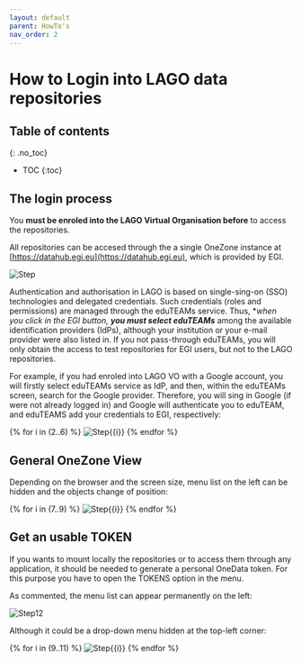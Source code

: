 ```yaml
---
layout: default
parent: HowTo's
nav_order: 2
---
```


# How to Login into LAGO data repositories

## Table of contents
{: .no_toc}

- TOC
{:toc}

## The login process

You **must be enroled into the LAGO Virtual Organisation before** to access the repositories. 

All repositories can be accesed through the a single OneZone instance at [https://datahub.egi.eu](https://datahub.egi.eu), which is provided by EGI.

![Step](/DMP/docs/howtos/how_to_login_into_OneData_img/datahub.egi.eu_login.png)

Authentication and authorisation in LAGO is based on single-sing-on (SSO) technologies and delegated credentials. Such credentials (roles and permissions) are managed through the eduTEAMs service. Thus, **when you click in the EGI button, **you must select eduTEAMs*** among the available identification providers (IdPs), although your institution or your e-mail provider were also listed in. If you not pass-through eduTEAMs, you will only obtain the access to test repositories for EGI users, but not to the LAGO repositories.

For example, if you had enroled into LAGO VO with a Google account, you will firstly select eduTEAMs service as IdP, and then, within the eduTEAMs screen, search for the Google provider. Therefore, you will sing in Google (if were not already logged in) and Google will authenticate you to eduTEAM, and eduTEAMS add your credentials to EGI, respectively: 

{% for i in (2..6) %} 
  ![Step{{i}}](/DMP/docs/howtos/how_to_login_into_OneData_img/datahub.egi.eu_login{{i}}.png)
{% endfor %}


## General OneZone View

Depending on the browser and the screen size, menu list on the left can be hidden and the objects change of position:

{% for i in (7..9) %} 
  ![Step{{i}}](/DMP/docs/howtos/how_to_login_into_OneData_img/datahub.egi.eu_login{{i}}.png)
{% endfor %}


## Get an usable TOKEN

If you wants to mount locally the repositories or to access them through any application, it should be needed to generate a personal OneData token. For this purpose you have to open the TOKENS option in the menu.

As commented, the menu list can appear permanently on the left:

![Step12](/DMP/docs/howtos/how_to_login_into_OneData_img/datahub.egi.eu_login12.png)

Although it could be a drop-down menu hidden at the top-left corner:

{% for i in (9..11) %} 
  ![Step{{i}}](/DMP/docs/howtos/how_to_login_into_OneData_img/datahub.egi.eu_login{{i}}.png)
{% endfor %}
